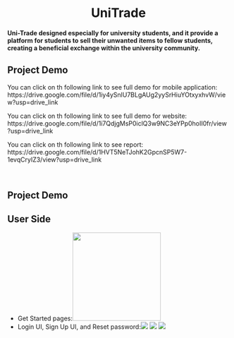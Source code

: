 <h1 align="center">UniTrade</h1> 
<h4 align="left"> Uni-Trade designed especially for university students, and it provide a platform for students to sell their unwanted items to fellow students, creating a beneficial exchange within the university community.</h4> 
<h2 align="left"> Project Demo</h2> 
<p> You can click on th following link to see full demo for mobile application: 
https://drive.google.com/file/d/1iy4ySnlU7BLgAUg2yySrHiuYOtxyxhvW/view?usp=drive_link</p>
<p> You can click on th following link to see full demo for website:<br>
https://drive.google.com/file/d/1i7QdjgMsP0iclQ3w9NC3eYPp0hoII0fr/view?usp=drive_link</p>
<p> You can click on th following link to see report:<br>
https://drive.google.com/file/d/1HVT5NeTJohK2GpcnSP5W7-1evqCryIZ3/view?usp=drive_link</p>
<br>
<h2 align="left">Project Demo </h2> 
<h2 align="left">User Side </h2>
<ul>
<li> Get Started pages:<img  height="200px" src="https://github.com/raghaadd/unitrade/assets/100478249/a765298d-1158-4f4a-8796-bfe738401f6c.png">
</li>
  <li>Login UI, Sign Up UI, and Reset password:<img src="https://user-images.githubusercontent.com/100478249/168148468-4934277b-ff03-4910-88b8-a3fcf367aea4.jpeg">
  <img src="https://user-images.githubusercontent.com/100478249/168148530-decdbdf7-5d52-4daf-90ab-2f691c6828d0.jpeg">
  <img src="https://user-images.githubusercontent.com/100478249/168148589-3470e3a5-6bd0-4eb2-9c3e-19c9e3d50db0.jpeg">
  </li>

  </ul>
